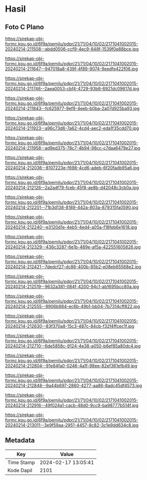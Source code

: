 # Hasil

## Foto C Plano

https://sirekap-obj-formc.kpu.go.id/6f9a/pemilu/pdpr/21/71/04/10/02/2171041002015-20240214-211508--abdd0506-ccf9-4ec9-848f-1539f0e88bce.jpg

https://sirekap-obj-formc.kpu.go.id/6f9a/pemilu/pdpr/21/71/04/10/02/2171041002015-20240214-211647--947018a8-439f-4f89-9074-9eedfe422f06.jpg

https://sirekap-obj-formc.kpu.go.id/6f9a/pemilu/pdpr/21/71/04/10/02/2171041002015-20240214-211746--2aea0053-cbf4-4729-93b8-6921dc09617d.jpg

https://sirekap-obj-formc.kpu.go.id/6f9a/pemilu/pdpr/21/71/04/10/02/2171041002015-20240214-211843--fc625977-9ef9-4eeb-b0ba-2a07d925ba93.jpg

https://sirekap-obj-formc.kpu.go.id/6f9a/pemilu/pdpr/21/71/04/10/02/2171041002015-20240214-211923--a96c73d6-7a62-4cd4-aec2-eda1f35cdd70.jpg

https://sirekap-obj-formc.kpu.go.id/6f9a/pemilu/pdpr/21/71/04/10/02/2171041002015-20240214-211958--ad9ed375-78c7-4b94-98cc-c7daa6479e27.jpg

https://sirekap-obj-formc.kpu.go.id/6f9a/pemilu/pdpr/21/71/04/10/02/2171041002015-20240214-212036--8107223e-f698-4cd6-adeb-6f20fadb95a6.jpg

https://sirekap-obj-formc.kpu.go.id/6f9a/pemilu/pdpr/21/71/04/10/02/2171041002015-20240214-212126--2a2adf79-fceb-45f8-ae8b-d42048c3cb0a.jpg

https://sirekap-obj-formc.kpu.go.id/6f9a/pemilu/pdpr/21/71/04/10/02/2171041002015-20240214-212201--71b3d138-8189-442a-803a-879315fa0590.jpg

https://sirekap-obj-formc.kpu.go.id/6f9a/pemilu/pdpr/21/71/04/10/02/2171041002015-20240214-212240--e3120d1e-4eb5-4ed4-a05a-f18feb6e1618.jpg

https://sirekap-obj-formc.kpu.go.id/6f9a/pemilu/pdpr/21/71/04/10/02/2171041002015-20240214-212329--436c3287-6e1b-489e-af5a-422551605826.jpg

https://sirekap-obj-formc.kpu.go.id/6f9a/pemilu/pdpr/21/71/04/10/02/2171041002015-20240214-212421--7dedcf27-dc86-400b-85b2-e08eb65568e2.jpg

https://sirekap-obj-formc.kpu.go.id/6f9a/pemilu/pdpr/21/71/04/10/02/2171041002015-20240214-212519--9632a381-084f-4200-94c1-ab1695bcc80a.jpg

https://sirekap-obj-formc.kpu.go.id/6f9a/pemilu/pdpr/21/71/04/10/02/2171041002015-20240214-212555--9906b984-ec6b-49b1-bb04-7b7314cff822.jpg

https://sirekap-obj-formc.kpu.go.id/6f9a/pemilu/pdpr/21/71/04/10/02/2171041002015-20240214-212630--83f370a8-15c3-487c-84cb-f32f4ffcec1f.jpg

https://sirekap-obj-formc.kpu.go.id/6f9a/pemilu/pdpr/21/71/04/10/02/2171041002015-20240214-212710--6de5858c-9124-4e38-a050-b6ef85a80dc4.jpg

https://sirekap-obj-formc.kpu.go.id/6f9a/pemilu/pdpr/21/71/04/10/02/2171041002015-20240214-212804--91e84fa0-0246-4a1f-98ee-82ef361efb49.jpg

https://sirekap-obj-formc.kpu.go.id/6f9a/pemilu/pdpr/21/71/04/10/02/2171041002015-20240214-212848--9a44b697-2860-4277-aa86-8adc45df4573.jpg

https://sirekap-obj-formc.kpu.go.id/6f9a/pemilu/pdpr/21/71/04/10/02/2171041002015-20240214-212916--49f024a1-cacb-48d0-9cc9-ba98777b514f.jpg

https://sirekap-obj-formc.kpu.go.id/6f9a/pemilu/pdpr/21/71/04/10/02/2171041002015-20240214-213011--3e9f59aa-2951-4457-8c82-3c1e9dd634c8.jpg


## Metadata

| Key        | Value               |
| ---------- | ------------------- |
| Time Stamp | 2024-02-17 13:05:41 |
| Kode Dapil | 2101                |




